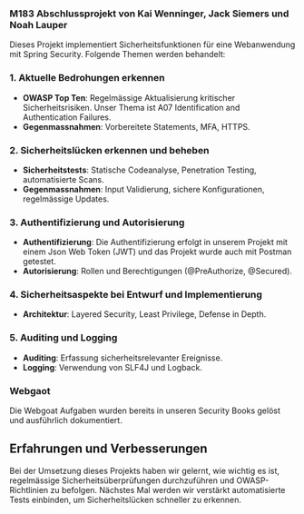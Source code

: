 ### M183 Abschlussprojekt von Kai Wenninger, Jack Siemers und Noah Lauper

Dieses Projekt implementiert Sicherheitsfunktionen für eine Webanwendung mit Spring Security. Folgende Themen werden behandelt:

### 1. Aktuelle Bedrohungen erkennen
- **OWASP Top Ten**: Regelmässige Aktualisierung kritischer Sicherheitsrisiken. Unser Thema ist A07 Identification and Authentication Failures.
- **Gegenmassnahmen**: Vorbereitete Statements, MFA, HTTPS.

### 2. Sicherheitslücken erkennen und beheben
- **Sicherheitstests**: Statische Codeanalyse, Penetration Testing, automatisierte Scans.
- **Gegenmassnahmen**: Input Validierung, sichere Konfigurationen, regelmässige Updates.

### 3. Authentifizierung und Autorisierung
- **Authentifizierung**: Die Authentifizierung erfolgt in unserem Projekt mit einem Json Web Token (JWT) und das Projekt wurde auch mit Postman getestet.
- **Autorisierung**: Rollen und Berechtigungen (@PreAuthorize, @Secured).

### 4. Sicherheitsaspekte bei Entwurf und Implementierung
- **Architektur**: Layered Security, Least Privilege, Defense in Depth.

### 5. Auditing und Logging
- **Auditing**: Erfassung sicherheitsrelevanter Ereignisse.
- **Logging**: Verwendung von SLF4J und Logback.


### Webgaot

Die Webgoat Aufgaben wurden bereits in unseren Security Books gelöst und ausführlich dokumentiert.

## Erfahrungen und Verbesserungen

Bei der Umsetzung dieses Projekts haben wir gelernt, wie wichtig es ist, regelmässige Sicherheitsüberprüfungen durchzuführen und OWASP-Richtlinien zu befolgen. Nächstes Mal werden wir verstärkt automatisierte Tests einbinden, um Sicherheitslücken schneller zu erkennen.


